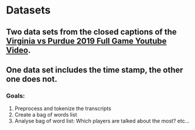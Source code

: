 # Datasets

## Two data sets from the closed captions of the [Virginia vs Purdue 2019 Full Game Youtube Video](https://www.youtube.com/watch?v=TRG2eulHn0k&list=PLXCWZ2G0LOavdqSs58wZ7Mx2YohF9fYEK).

## One data set includes the time stamp, the other one does not. 

### Goals:
1. Preprocess and tokenize the transcripts
2. Create a bag of words list
3. Analyse bag of word list: Which players are talked about the most? etc...
